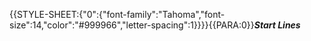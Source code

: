 {{STYLE-SHEET:{"0":{"font-family":"Tahoma","font-size":14,"color":"#999966","letter-spacing":1}}}}{{PARA:0}}***Start Lines***